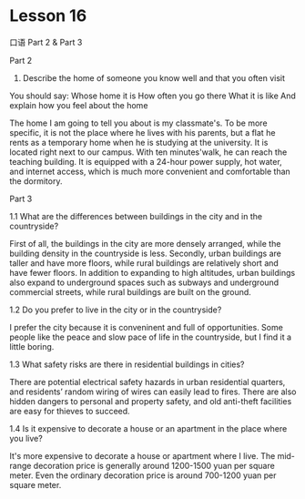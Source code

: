 # Lesson 16

口语 Part 2 & Part 3

Part 2

1.  Describe the home of someone you know well and that you often visit 

You should say:
Whose home it is
How often you go there
What it is like
And explain how you feel about the home

The home I am going to tell you about is my classmate's. To be more specific, it is not the place where he lives with his parents, but a flat he rents as a temporary home when he is studying at the university. It is located right next to our campus. With ten minutes'walk, he can reach the teaching building. It is equipped with a 24-hour power supply, hot water, and internet access, which is much more convenient and comfortable than the dormitory.


Part 3

1.1 What are the differences between buildings in the city and in the countryside?

First of all, the buildings in the city are more densely arranged, while the building density in the countryside is less. Secondly, urban buildings are taller and have more floors, while rural buildings are relatively short and have fewer floors. In addition to expanding to high altitudes, urban buildings also expand to underground spaces such as subways and underground commercial streets, while rural buildings are built on the ground.

1.2 Do you prefer to live in the city or in the countryside?

I prefer the city because it is conveninent and full of opportunities. Some people like the peace and slow pace of life in the countryside, but I find it a little boring.


1.3 What safety risks are there in residential buildings in cities?

There are potential electrical safety hazards in urban residential quarters, and residents’ random wiring of wires can easily lead to fires. There are also hidden dangers to personal and property safety, and old anti-theft facilities are easy for thieves to succeed.

1.4 Is it expensive to decorate a house or an apartment in the place where you live?

It's more expensive to decorate a house or apartment where I live. The mid-range decoration price is generally around 1200-1500 yuan per square meter. Even the ordinary decoration price is around 700-1200 yuan per square meter.

